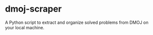 # dmoj-scraper
A Python script to extract and organize solved problems from DMOJ on your local machine.
